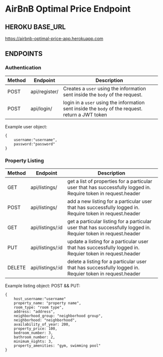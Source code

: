 # AirBnB Optimal Price Endpoint

## HEROKU BASE_URL

https://airbnb-optimal-price-app.herokuapp.com

## ENDPOINTS

### Authentication

| Method | Endpoint      | Description                                                                                       |
| ------ | ------------- | ------------------------------------------------------------------------------------------------- |
| POST   | api/register/ | Creates a `user` using the information sent inside the `body` of the request.                     |
| POST   | api/login/    | login in a `user` using the information sent inside the `body` of the request. return a JWT token |

Example user object:

```
{
    username:"username",
    password:"password"
}
```

### Property Listing

| Method | Endpoint         | Description                                                                                                     |
| ------ | ---------------- | --------------------------------------------------------------------------------------------------------------- |
| GET    | api/listings/    | get a list of properties for a particular user that has successfully logged in. Require token in request.header |
| POST   | api/listings/    | add a new listing for a particular user that has successfully logged in. Require token in request.header        |
| GET    | api/listings/:id | get a particular listing for a particular user that has successfully logged in. Requier token in request.header |
| PUT    | api/listings/:id | update a listing for a particular user that has successfully logged in. Requier token in request.header         |
| DELETE | api/listings/:id | delete a listing for a particular user that has successfully logged in. Requier token in request.header         |

Example listing object:
POST && PUT:

```
{
    host_username:"username"
    property_name: "property name",
    room_type: "room type",
    address: "address",
    neighborhood_group: "neighborhood group",
    neighborhood: "neighborhood",
    availability_of_year: 200,
    property_price: 100,
    bedroom_number: 3,
    bathroom_number: 2,
    minimum_nights: 3,
    property_amenities: "gym, swimming pool"
}
```
